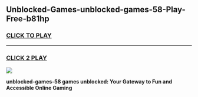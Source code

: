 
## Unblocked-Games-unblocked-games-58-Play-Free-b81hp
<h3>
<a href="https://premium76.site?title=unblocked-games-58&ref=18A">CLICK TO PLAY</a></h3>
<hr>

<h3>
<a href="https://premium76.site?title=unblocked-games-58&ref=18A">CLICK 2 PLAY</a>
  
</h3>

<a href="https://premium76.site?title=unblocked-games-58&ref=18A"><img src="https://clearcache.store/games.png"></a>


**unblocked-games-58 games unblocked: Your Gateway to Fun and Accessible Online Gaming**
